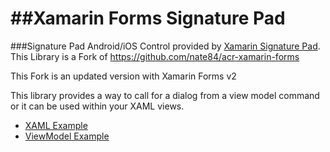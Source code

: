 ##Xamarin Forms Signature Pad 
=================
###Signature Pad
Android/iOS Control provided by [Xamarin Signature Pad](https://github.com/xamarin/SignaturePad).  
This Library is a Fork of https://github.com/nate84/acr-xamarin-forms

This Fork is an updated version with Xamarin Forms v2

This library provides a way to call for a dialog from a view model command or
it can be used within your XAML views.
* [XAML Example](https://github.com/aritchie/acr-xamarin-forms/blob/master/Samples/Samples/Views/SignatureXamlView.xaml)
* [ViewModel Example](https://github.com/aritchie/acr-xamarin-forms/blob/master/Samples/Samples/ViewModels/SignatureListViewModel.cs)
